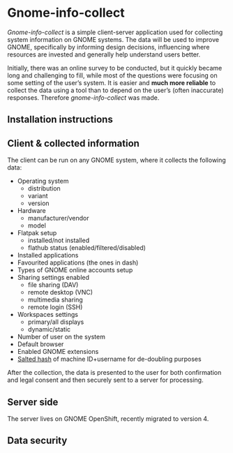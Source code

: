 # Gnome-info-collect

*Gnome-info-collect* is a simple client-server application used for collecting system information on GNOME systems. The data will be used to improve GNOME, specifically by informing design decisions, influencing where resources are invested and generally help understand users better.

Initially, there was an online survey to be conducted, but it quickly became long and challenging to fill, while most of the questions were focusing on some setting of the user’s system. It is easier and **much more reliable** to collect the data using a tool than to depend on the user’s (often inaccurate) responses. Therefore *gnome-info-collect* was made.

## Installation instructions

<!-- TODO -->

## Client & collected information

The client can be run on any GNOME system, where it collects the following data:

- Operating system 
  - distribution
  - variant
  - version
- Hardware
  - manufacturer/vendor
  - model
- Flatpak setup
  - installed/not installed
  - flathub status (enabled/filtered/disabled)
- Installed applications
- Favourited applications (the ones in dash)
- Types of GNOME online accounts setup
- Sharing settings enabled
  - file sharing (DAV)
  - remote desktop (VNC)
  - multimedia sharing
  - remote login (SSH)
- Workspaces settings
  - primary/all displays
  - dynamic/static
- Number of user on the system
- Default browser
- Enabled GNOME extensions
- [Salted hash](https://en.wikipedia.org/wiki/Salt_(cryptography)) of machine ID+username for de-doubling purposes

After the collection, the data is presented to the user for both confirmation and legal consent and then securely sent to a server for processing.

## Server side

The server lives on GNOME OpenShift, recently migrated to version 4.

<!-- TODO -->

## Data security

<!-- TODO -->
